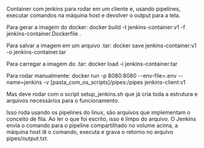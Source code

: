 Container com jenkins para rodar em um cliente e, usando pipelines, executar comandos na máquina host e devolver o output para a tela.

Para gerar a imagem do docker:
docker build -t jenkins-container:v1 -f jenkins-container.Dockerfile .

Para salvar a imagem em um arquivo .tar:
docker save jenkins-container:v1 -o jenkins-container.tar

Para carregar a imagem do .tar:
docker load -i jenkins-container.tar

Para rodar manualmente:
docker run -p 8080:8080 --env-file=.env --name=jenkins -v [pasta_com_os_scripts]/pipes:/pipes jenkins-client:v1

Mas deve rodar com o script setup_jenkins.sh que já cria toda a estrutura e arquivos necessários para o funcionamento.

Isso roda usando os pipelines do linux, são arquivos que implementam o conceito de fila. Ao ler o que foi escrito, isso é limpo do arquivo.
O Jenkins envia o comando para o pipeline compartilhado no volume acima, a máquina host lê o comando, executa e grava o retorno no arquivo pipes/output.txt.
